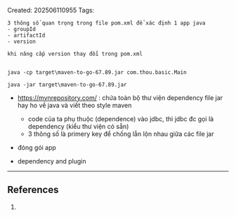 Created: 202506110955
Tags: 

```
3 thông số quan trọng trong file pom.xml để xác định 1 app java
- groupId
- artifactId
- version

khi nâng cấp version thay đổi trong pom.xml 


java -cp target\maven-to-go-67.89.jar com.thou.basic.Main 

java -jar target\maven-to-go-67.89.jar
```

- https://mvnrepository.com/ : chứa toàn bộ thư viện dependency file jar hay ho về java và viết theo style maven
	- code của ta phụ thuộc (dependence) vào jdbc, thì jdbc đc gọi là dependency (kiểu thư viện có sẵn)
	- 3 thông số là primery key để chống lẫn lộn nhau giữa các file jar 

- đóng gói app
- dependency and plugin


-----
## References
1.
